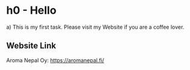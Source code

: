 # h0 - Hello

a) This is my first task. Please visit my Website if you are a coffee lover.

## Website Link 
Aroma Nepal Oy: https://aromanepal.fi/
